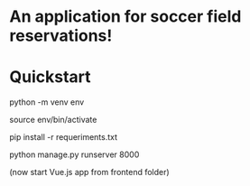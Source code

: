 # An application for soccer field reservations!


# Quickstart

python -m venv env

source env/bin/activate

pip install -r requeriments.txt

python manage.py runserver 8000

(now start Vue.js app from frontend folder)
